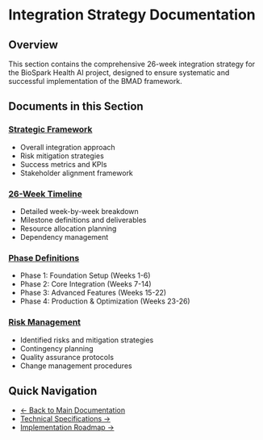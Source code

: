 
# Integration Strategy Documentation

## Overview
This section contains the comprehensive 26-week integration strategy for the BioSpark Health AI project, designed to ensure systematic and successful implementation of the BMAD framework.

## Documents in this Section

### [Strategic Framework](./strategic-framework.md)
- Overall integration approach
- Risk mitigation strategies
- Success metrics and KPIs
- Stakeholder alignment framework

### [26-Week Timeline](./timeline.md)
- Detailed week-by-week breakdown
- Milestone definitions and deliverables
- Resource allocation planning
- Dependency management

### [Phase Definitions](./phase-definitions.md)
- Phase 1: Foundation Setup (Weeks 1-6)
- Phase 2: Core Integration (Weeks 7-14)
- Phase 3: Advanced Features (Weeks 15-22)
- Phase 4: Production & Optimization (Weeks 23-26)

### [Risk Management](./risk-management.md)
- Identified risks and mitigation strategies
- Contingency planning
- Quality assurance protocols
- Change management procedures

## Quick Navigation
- [← Back to Main Documentation](../README.md)
- [Technical Specifications →](../technical-specs/README.md)
- [Implementation Roadmap →](../implementation/README.md)
